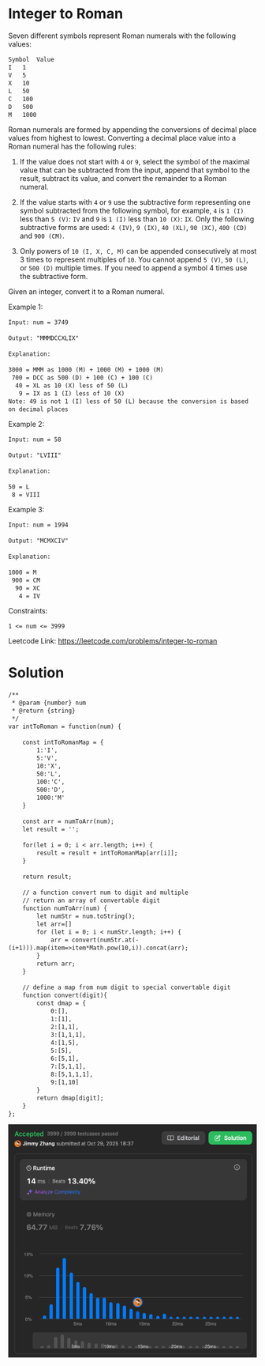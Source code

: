# Integer to Roman

Seven different symbols represent Roman numerals with the following values:
```
Symbol	Value
I	1
V	5
X	10
L	50
C	100
D	500
M	1000
```
Roman numerals are formed by appending the conversions of decimal place values from highest to lowest. Converting a decimal place value into a Roman numeral has the following rules:  

1. If the value does not start with `4` or `9`, select the symbol of the maximal value that can be subtracted from the input, append that symbol to the result, subtract its value, and convert the remainder to a Roman numeral.

2. If the value starts with `4` or `9` use the subtractive form representing one symbol subtracted from the following symbol, for example, `4` is `1 (I)` less than `5 (V)`: `IV` and `9` is `1 (I)` less than `10 (X)`: `IX`. Only the following subtractive forms are used: `4 (IV)`, `9 (IX)`, `40 (XL)`, `90 (XC)`, `400 (CD)` and `900 (CM)`.

3. Only powers of `10 (I, X, C, M)` can be appended consecutively at most 3 times to represent multiples of `10`. You cannot append `5 (V)`, `50 (L)`, or `500 (D)` multiple times. If you need to append a symbol 4 times use the subtractive form.
  

Given an integer, convert it to a Roman numeral.  

 

Example 1:
```
Input: num = 3749

Output: "MMMDCCXLIX"

Explanation:

3000 = MMM as 1000 (M) + 1000 (M) + 1000 (M)
 700 = DCC as 500 (D) + 100 (C) + 100 (C)
  40 = XL as 10 (X) less of 50 (L)
   9 = IX as 1 (I) less of 10 (X)
Note: 49 is not 1 (I) less of 50 (L) because the conversion is based on decimal places
```
Example 2:
```
Input: num = 58

Output: "LVIII"

Explanation:

50 = L
 8 = VIII
```
Example 3:
```
Input: num = 1994

Output: "MCMXCIV"

Explanation:

1000 = M
 900 = CM
  90 = XC
   4 = IV
```

Constraints:
```
1 <= num <= 3999
```

Leetcode Link: https://leetcode.com/problems/integer-to-roman

# Solution

```
/**
 * @param {number} num
 * @return {string}
 */
var intToRoman = function(num) {

    const intToRomanMap = {
        1:'I',
        5:'V',
        10:'X',
        50:'L',
        100:'C',
        500:'D',
        1000:'M'
    }

    const arr = numToArr(num);
    let result = '';

    for(let i = 0; i < arr.length; i++) {
        result = result + intToRomanMap[arr[i]];
    }

    return result;
    
    // a function convert num to digit and multiple 
    // return an array of convertable digit
    function numToArr(num) {
        let numStr = num.toString();
        let arr=[]
        for (let i = 0; i < numStr.length; i++) {
            arr = convert(numStr.at(-(i+1))).map(item=>item*Math.pow(10,i)).concat(arr);
        }
        return arr;
    }
    
    // define a map from num digit to special convertable digit
    function convert(digit){
        const dmap = {
            0:[],
            1:[1],
            2:[1,1],
            3:[1,1,1],
            4:[1,5],
            5:[5],
            6:[5,1],
            7:[5,1,1],
            8:[5,1,1,1],
            9:[1,10]
        }
        return dmap[digit];
    }
};
```

![IntegertoRoman1.png](./img/IntegertoRoman1.png)
